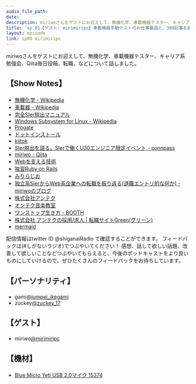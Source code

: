 ```yaml
---
audio_file_path: 
date: 
description: miriwoさんをゲストにお迎えして、無機化学、車載機器テスター、キャリア系勉強会、Qiita毎日投稿、転職、などについて話しました。
title: 'sp.81【ゲスト: mirimiripc】車載機器手動テストのお仕事裏話と、300記事を超える楽しいQiita毎日投稿が転職に役立った話'
layout: episode
link: sp80-mirimiripc
---
```


<p><span>miriwoさんをゲストにお迎えして、無機化学、車載機器テスター、キャリア系勉強会、Qiita毎日投稿、転職、などについて話しました。</span></p>
<h2>
  <p>【Show Notes】</p>
</h2>
<ul>
  <li><a href="https://ja.wikipedia.org/wiki/%E7%84%A1%E6%A9%9F%E5%8C%96%E5%AD%A6" target="_blank">無機化学 - Wikipedia</a></li>
  <li><a href="https://ja.wikipedia.org/wiki/%E8%BB%8A%E8%BC%89%E5%99%A8" target="_blank">車載器 - Wikipedia</a></li>
  <li><a href="https://www.amazon.co.jp/dp/B07TM9LWTN" target="_blank">完全SIer脱出マニュアル</a></li>
  <li><a href="https://ja.wikipedia.org/wiki/Windows_Subsystem_for_Linux" target="_blank">Windows Subsystem for Linux - Wikipedia</a></li>
  <li><a href="https://prog-8.com/" target="_blank">Progate</a></li>
  <li><a href="https://dotinstall.com/" target="_blank">ドットインストール</a></li>
  <li><a href="https://beta.kiitok.com/" target="_blank">kiitok</a></li>
  <li><a href="https://kiitok.connpass.com/event/138466/" target="_blank">SIer脱出を語る。SIerで働くU30エンジニア限定イベント - connpass</a></li>
  <li><a href="https://qiita.com/miriwo" target="_blank">miriwo - Qiita</a></li>
  <li><a href="https://www.amazon.co.jp/dp/B07JK7FZH2" target="_blank">Webを支える技術</a></li>
  <li><a href="https://www.amazon.co.jp/dp/B07QW41QCM" target="_blank">独習Ruby on Rails</a></li>
  <li><a href="https://anchor.fm/miri-radio/" target="_blank">みりらじお</a></li>
  <li><a href="https://miriwo.hatenablog.com/entry/2020/03/09/110917" target="_blank">独立系SierからWeb系企業への転職を振り返る(退職エントリ的な何か)  - miriwoのブログ</a></li>
  <li><a href="https://anteku.jp/" target="_blank">株式会社アンテク</a></li>
  <li><a href="https://onteku.rocks/" target="_blank">オンテク音楽教室</a></li>
  <li><a href="https://booth.pm/ja/items/1871341" target="_blank">ワンストップ生き方 - BOOTH</a></li>
  <li><a href="https://www.green-japan.com/company/6908" target="_blank">株式会社 アンテクの採用/求人 | 転職サイトGreen(グリーン)</a></li>
  <li><a href="https://mermaid-js.github.io/mermaid/#/" target="_blank">mermaid</a></li>
</ul>
<p><span>
  配信情報はtwitter ID @shiganaiRadio で確認することができます。
  フィードバックは(#しがないラジオ)でつぶやいてください！
  感想、話して欲しい話題、改善して欲しいことなどつぶやいてもらえると、今後のポッドキャストをより良いものにしていけるので、ぜひたくさんのフィードバックをお待ちしています。
</span></p>
<h2>
  <p>【パーソナリティ】</p>
</h2>
<ul>
  <li>gami<a href="https://twitter.com/jumpei_ikegami" target="_blank">@jumpei_ikegami</a></li>
  <li>zuckey<a href="https://twitter.com/zuckey_17" target="_blank">@zuckey_17</a></li>
</ul>
<h2>
  <p>【ゲスト】</p>
</h2>
<ul>
  <li>miriwo<a href="https://twitter.com/mirimiripc" target="_blank">@mirimiripc</a></li>
</ul>
<h2>
  <p>【機材】</p>
</h2>
<ul>
  <li><a href="http://amzn.to/2tlkud3" target="_blank">Blue Micro Yeti USB 2.0マイク 15374</a></li>
</ul>